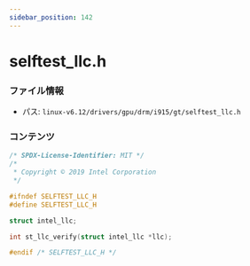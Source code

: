 ```yaml
---
sidebar_position: 142
---
```

# selftest_llc.h

### ファイル情報

- パス: `linux-v6.12/drivers/gpu/drm/i915/gt/selftest_llc.h`

### コンテンツ

```h
/* SPDX-License-Identifier: MIT */
/*
 * Copyright © 2019 Intel Corporation
 */

#ifndef SELFTEST_LLC_H
#define SELFTEST_LLC_H

struct intel_llc;

int st_llc_verify(struct intel_llc *llc);

#endif /* SELFTEST_LLC_H */

```
